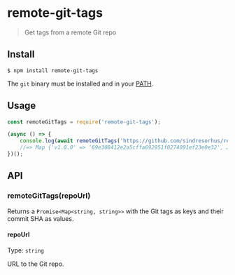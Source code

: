 # remote-git-tags

> Get tags from a remote Git repo


## Install

```
$ npm install remote-git-tags
```

The `git` binary must be installed and in your [PATH](https://medium.com/@jalendport/what-exactly-is-your-shell-path-2f076f02deb4).


## Usage

```js
const remoteGitTags = require('remote-git-tags');

(async () => {
	console.log(await remoteGitTags('https://github.com/sindresorhus/remote-git-tags'));
	//=> Map {'v1.0.0' => '69e308412e2a5cffa692951f0274091ef23e0e32', …}
})();
```


## API

### remoteGitTags(repoUrl)

Returns a `Promise<Map<string, string>>` with the Git tags as keys and their commit SHA as values.

#### repoUrl

Type: `string`

URL to the Git repo.
